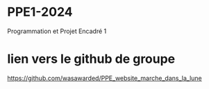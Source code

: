 # PPE1-2024
Programmation et Projet Encadré 1
# lien vers le github de groupe
https://github.com/wasawarded/PPE_website_marche_dans_la_lune
